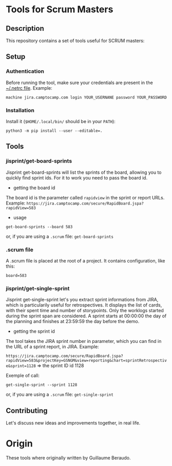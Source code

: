 # Tools for Scrum Masters


## Description

This repository contains a set of tools useful for SCRUM masters:


## Setup

### Authentication

Before running the tool, make sure your credentials are present in the [~/.netrc file](https://jira.readthedocs.io/en/master/examples.html#authentication).
Example:

```machine jira.camptocamp.com login YOUR_USERNANE password YOUR_PASSWORD```


### Installation

Install it (`$HOME/.local/bin/` should be in your `PATH`):

```python3 -m pip install --user --editable=.```


## Tools

### jisprint/get-board-sprints

Jisprint get-board-sprints will list the sprints of the board, allowing you to quickly find sprint ids.
For it to work you need to pass the board id.

- getting the board id

The board id is the parameter called `rapidview` in the sprint or report URLs.
Example:
`https://jira.camptocamp.com/secure/RapidBoard.jspa?rapidView=583`

- usage

```get-board-sprints --board 583```

or, if you are using a `.scrum` file: ```get-board-sprints```


### .scrum file

A .scrum file is placed at the root of a project. It contains configuration, like this:

```
board=583
```

### jisprint/get-single-sprint

Jisprint get-single-sprint let's you extract sprint informations from JIRA, which is particularily useful for retrospectives.
It displays the list of cards, with their spent time and number of storypoints.
Only the worklogs started during the sprint span are considered.
A sprint starts at 00:00:00 the day of the planning and finishes at 23:59:59 the day before the demo.

- getting the sprint id

The tool takes the JIRA sprint number in parameter, which you can find in the URL of a sprint report, in JIRA.
Example:

`https://jira.camptocamp.com/secure/RapidBoard.jspa?rapidView=583&projectKey=GSNGM&view=reporting&chart=sprintRetrospective&sprint=1128`
=> the sprint ID id 1128

Exemple of call:

```get-single-sprint --sprint 1128```

or, if you are using a `.scrum` file: ```get-single-sprint```

## Contributing

Let's discuss new ideas and improvements together, in real life.


# Origin

These tools where originally written by Guillaume Beraudo.
